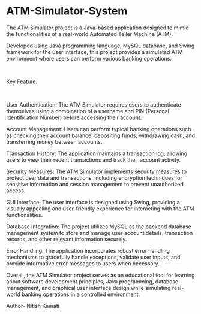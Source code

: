 # ATM-Simulator-System
The ATM Simulator project is a Java-based application designed to mimic the functionalities of a real-world Automated Teller Machine (ATM).
<p>
   Developed using Java programming language, MySQL database, and Swing framework for the user interface, this project provides a simulated ATM environment where users can perform various banking operations.
</p>
<br>
<P> Key Feature: </P> <br>
<p>

User Authentication: The ATM Simulator requires users to authenticate themselves using a combination of a username and PIN (Personal Identification Number) before accessing their account.

Account Management: Users can perform typical banking operations such as checking their account balance, depositing funds, withdrawing cash, and transferring money between accounts.

Transaction History: The application maintains a transaction log, allowing users to view their recent transactions and track their account activity.

Security Measures: The ATM Simulator implements security measures to protect user data and transactions, including encryption techniques for sensitive information and session management to prevent unauthorized access.

GUI Interface: The user interface is designed using Swing, providing a visually appealing and user-friendly experience for interacting with the ATM functionalities.

Database Integration: The project utilizes MySQL as the backend database management system to store and manage user account details, transaction records, and other relevant information securely.

Error Handling: The application incorporates robust error handling mechanisms to gracefully handle exceptions, validate user inputs, and provide informative error messages to users when necessary.

Overall, the ATM Simulator project serves as an educational tool for learning about software development principles, Java programming, database management, and graphical user interface design while simulating real-world banking operations in a controlled environment.

</p>
  
<p>
  Author- Nitish Kamati
</p>

